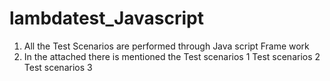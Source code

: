# lambdatest_Javascript 

1) All the Test Scenarios are performed through Java script Frame work 
2) In the attached there is mentioned the 
Test scenarios 1 
Test scenarios 2
Test scenarios 3
